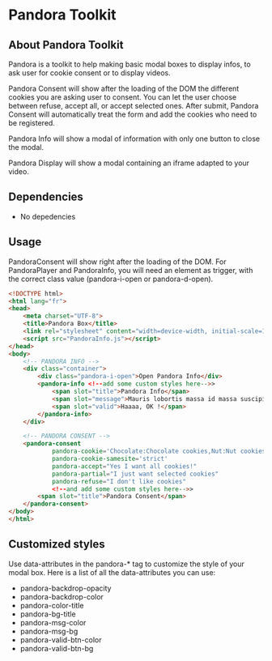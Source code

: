 Pandora Toolkit
=====

About Pandora Toolkit
-----
Pandora is a toolkit to help making basic modal boxes to display infos, to ask user for cookie consent or to display videos.

Pandora Consent will show after the loading of the DOM the different cookies you are asking user to consent. You can let the user choose between refuse, accept all, or accept selected ones. After submit, Pandora Consent will automatically treat the form and add the cookies who need to be registered.

Pandora Info will show a modal of information with only one button to close the modal.

Pandora Display will show a modal containing an iframe adapted to your video.

Dependencies
-----
* No depedencies

Usage
-----
PandoraConsent will show right after the loading of the DOM.
For PandoraPlayer and PandoraInfo, you will need an element as trigger, with the correct class value (pandora-i-open or pandora-d-open).
```html
<!DOCTYPE html>
<html lang="fr">
<head>
    <meta charset="UTF-8">
    <title>Pandora Box</title>
    <link rel="stylesheet" content="width=device-width, initial-scale=1.0" href="pandora_info.css">
    <script src="PandoraInfo.js"></script>
</head>
<body>
    <!-- PANDORA INFO -->
    <div class="container">
        <div class="pandora-i-open">Open Pandora Info</div>
        <pandora-info <!--add some custom styles here-->>
            <span slot="title">Pandora Info</span>
            <span slot="message">Mauris lobortis massa id massa suscipit molestie. Donec odio ligula, tincidunt sit amet accumsan eget, tristique non nisl. Cras leo ligula, placerat ac bibendum eget, accumsan sed orci. Sed viverra dapibus commodo. Nulla pretium ex ac enim gravida lacinia. Fusce est diam, tincidunt sed pulvinar non, pellentesque ac tellus. Aliquam erat volutpat. Vivamus velit metus, sodales vitae est ac, cursus pellentesque justo.</span>
            <span slot="valid">Haaaa, OK !</span>
        </pandora-info>
    </div>

    <!-- PANDORA CONSENT -->
    <pandora-consent
            pandora-cookie='Chocolate:Chocolate cookies,Nut:Nut cookies,Fruit:Fruit cookies'
            pandora-cookie-samesite='strict'
            pandora-accept="Yes I want all cookies!"
            pandora-partial="I just want selected cookies"
            pandora-refuse="I don't like cookies"
            <!--and add some custom styles here-->>
        <span slot="title">Pandora Consent</span>
    </pandora-consent>
</body>
</html>
```

Customized styles
-----
Use data-attributes in the pandora-* tag to customize the style of your modal box.
Here is a list of all the data-attributes you can use:
* pandora-backdrop-opacity
* pandora-backdrop-color
* pandora-color-title
* pandora-bg-title
* pandora-msg-color
* pandora-msg-bg
* pandora-valid-btn-color
* pandora-valid-btn-bg